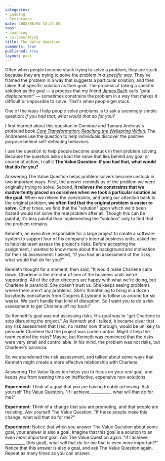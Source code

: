 ```yaml
--- 
categories: 
- Leading
- Resistance
date: 2003/06/03 15:24:00
tags: 
- coaching
- collaborating
title: The Value Question
comments: true
published: true
layout: post
---
```


Often when people become stuck trying to solve a problem, they are stuck because they are trying to solve the problem <em>in a specific way.</em> They've framed the problem in a way that suggests a particular solution, and then taken that specific solution as their goal. The process of taking a specific solution as the goal — a process that my friend <a href="http://www.satisfice.com">James Bach</a> calls <em>"goal displacement"</em> — sometimes constrains the problem in a way that makes it difficult or impossible to solve. That's when people get stuck.

One of the ways I help people solve problems is to ask a seemingly simple question: <em>If you had that, what would that do for you? </em>

I first learned about this question in Connirae and Tamara Andreas's profound book  <em><a href="http://www.amazon.com/exec/obidos/ASIN/0911226338/dalehemer-20">Core Transformation: Reaching the Wellspring Within</a></em>.  The Andreases use the question to help individuals discover the positive purpose behind self-defeating behaviors.

I use the question to help people become unstuck in their problem solving. Because the question asks about the value that lies behind any goal or course of action, I call it <strong>The Value Question: If you had that, what would that do for you?</strong>

Answering The Value Question helps problem solvers become unstuck in two important ways. First, the answer reminds us of the problem we were originally trying to solve. Second, <strong>it relieves the constraints that we inadvertently placed on ourselves when we took a particular solution as the goal.</strong> When we relieve the constraints, and bring our attention back to the original problem, <strong>we often find that the original problem is easier to solve.</strong> Other times, we find that the "solution" upon which we'd been fixated would not solve the real problem after all. Though this can be painful, it's less painful than implementing the "solution" only to find that the problem remains.

Kenneth, an executive responsible for a large project to create a software system to support four of his company's internal business units, asked me to help his team assess the project's risks. Before accepting the assignment, I wanted to know more about the background and motivation for the risk assessment. I asked, "If you had an assessment of the risks, what would that do for you?"

Kenneth thought for a moment, then said, "It would make Charlene calm down. Charlene is the director of one of the business units we're supporting. All of the other directors are happy with what we're doing, but Charlene is paranoid. She doesn't trust us. She keeps seeing problems where there aren't any problems. She's threatening to bring in a dozen busybody consultants from Coopers &amp; Lybrand to follow us around for six weeks. We can't handle that kind of disruption. So I want you to do a risk assessment to get Charlene off my back!"

So Kenneth's goal was not assessing risks. His goal was to "get Charlene to stop disrupting the project." As Kenneth and I talked, it became clear that any risk assessment that I led, no matter how thorough, would be unlikely to persuade Charlene that the project was under control. Might it help the team control the risks? Maybe, but Kenneth was convinced that the risks were very small and controllable. In his mind, the problem was not risks, but Charlene's paranoia.

So we abandoned the risk assessment, and talked about some ways that Kenneth might create a more effective relationship with Charlene.

Answering The Value Question helps you to focus on your <em>real</em> goal, and keeps you from wasting time on ineffective, expensive non-solutions.

<strong>Experiment:</strong> Think of a goal that you are having trouble achieving. Ask yourself The Value Question. "If I achieve __________, what will that do for me?"

<strong>Experiment:</strong> Think of a change that you are promoting, and that people are resisting. Ask yourself The Value Question. "If these people make this change, what will that do for me?"

<strong>Experiment:</strong> Notice that when you answer The Value Question about some goal, your answer is also a goal. Imagine that this goal is a solution to an even <em>more</em> important goal. Ask The Value Question again. "If I achieve __________ (<em>this</em> goal), what will that do for me that is even <em>more</em> important?" Notice that this answer is also a goal, and ask The Value Question again. Repeat as many times as you can answer.
